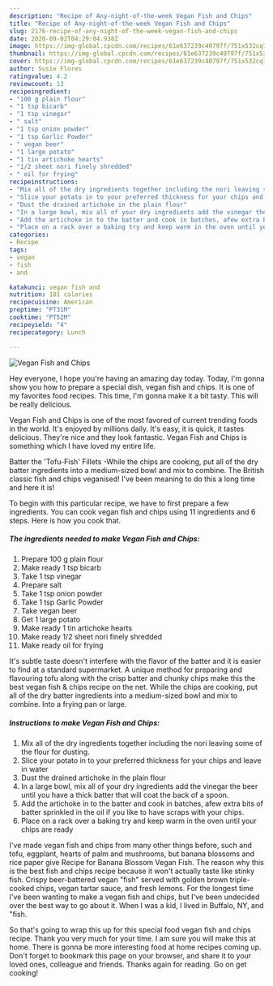 ```yaml
---
description: "Recipe of Any-night-of-the-week Vegan Fish and Chips"
title: "Recipe of Any-night-of-the-week Vegan Fish and Chips"
slug: 2176-recipe-of-any-night-of-the-week-vegan-fish-and-chips
date: 2020-09-02T04:29:04.938Z
image: https://img-global.cpcdn.com/recipes/61e637239c40797f/751x532cq70/vegan-fish-and-chips-recipe-main-photo.jpg
thumbnail: https://img-global.cpcdn.com/recipes/61e637239c40797f/751x532cq70/vegan-fish-and-chips-recipe-main-photo.jpg
cover: https://img-global.cpcdn.com/recipes/61e637239c40797f/751x532cq70/vegan-fish-and-chips-recipe-main-photo.jpg
author: Susie Flores
ratingvalue: 4.2
reviewcount: 13
recipeingredient:
- "100 g plain flour"
- "1 tsp bicarb"
- "1 tsp vinegar"
- " salt"
- "1 tsp onion powder"
- "1 tsp Garlic Powder"
- " vegan beer"
- "1 large potato"
- "1 tin artichoke hearts"
- "1/2 sheet nori finely shredded"
- " oil for frying"
recipeinstructions:
- "Mix all of the dry ingredients together including the nori leaving some of the flour for dusting."
- "Slice your potato in to your preferred thickness for your chips and leave in water"
- "Dust the drained artichoke in the plain flour"
- "In a large bowl, mix all of your dry ingredients add the vinegar the beer until you have a thick batter that will coat the back of a spoon."
- "Add the artichoke in to the batter and cook in batches, afew extra bits of batter sprinkled in the oil if you like to have scraps with your chips."
- "Place on a rack over a baking try and keep warm in the oven until your chips are ready"
categories:
- Recipe
tags:
- vegan
- fish
- and

katakunci: vegan fish and 
nutrition: 181 calories
recipecuisine: American
preptime: "PT31M"
cooktime: "PT52M"
recipeyield: "4"
recipecategory: Lunch

---
```



![Vegan Fish and Chips](https://img-global.cpcdn.com/recipes/61e637239c40797f/751x532cq70/vegan-fish-and-chips-recipe-main-photo.jpg)

Hey everyone, I hope you're having an amazing day today. Today, I'm gonna show you how to prepare a special dish, vegan fish and chips. It is one of my favorites food recipes. This time, I'm gonna make it a bit tasty. This will be really delicious.

Vegan Fish and Chips is one of the most favored of current trending foods in the world. It's enjoyed by millions daily. It's easy, it is quick, it tastes delicious. They're nice and they look fantastic. Vegan Fish and Chips is something which I have loved my entire life.

Batter the &#39;Tofu-Fish&#39; Fillets -While the chips are cooking, put all of the dry batter ingredients into a medium-sized bowl and mix to combine. The British classic fish and chips veganised! I&#39;ve been meaning to do this a long time and here it is!


To begin with this particular recipe, we have to first prepare a few ingredients. You can cook vegan fish and chips using 11 ingredients and 6 steps. Here is how you cook that.

<!--inarticleads1-->

##### The ingredients needed to make Vegan Fish and Chips:

1. Prepare 100 g plain flour
1. Make ready 1 tsp bicarb
1. Take 1 tsp vinegar
1. Prepare  salt
1. Take 1 tsp onion powder
1. Take 1 tsp Garlic Powder
1. Take  vegan beer
1. Get 1 large potato
1. Make ready 1 tin artichoke hearts
1. Make ready 1/2 sheet nori finely shredded
1. Make ready  oil for frying


It&#39;s subtle taste doesn&#39;t interfere with the flavor of the batter and it is easier to find at a standard supermarket. A unique method for preparing and flavouring tofu along with the crisp batter and chunky chips make this the best vegan fish &amp; chips recipe on the net. While the chips are cooking, put all of the dry batter ingredients into a medium-sized bowl and mix to combine. Into a frying pan or large. 

<!--inarticleads2-->

##### Instructions to make Vegan Fish and Chips:

1. Mix all of the dry ingredients together including the nori leaving some of the flour for dusting.
1. Slice your potato in to your preferred thickness for your chips and leave in water
1. Dust the drained artichoke in the plain flour
1. In a large bowl, mix all of your dry ingredients add the vinegar the beer until you have a thick batter that will coat the back of a spoon.
1. Add the artichoke in to the batter and cook in batches, afew extra bits of batter sprinkled in the oil if you like to have scraps with your chips.
1. Place on a rack over a baking try and keep warm in the oven until your chips are ready


I&#39;ve made vegan fish and chips from many other things before, such and tofu, eggplant, hearts of palm and mushrooms, but banana blossoms and rice paper give Recipe for Banana Blossom Vegan Fish. The reason why this is the best fish and chips recipe because it won&#39;t actually taste like stinky fish. Crispy beer-battered vegan &#34;fish&#34; served with golden brown triple-cooked chips, vegan tartar sauce, and fresh lemons. For the longest time I&#39;ve been wanting to make a vegan fish and chips, but I&#39;ve been undecided over the best way to go about it. When I was a kid, I lived in Buffalo, NY, and &#34;fish. 

So that's going to wrap this up for this special food vegan fish and chips recipe. Thank you very much for your time. I am sure you will make this at home. There is gonna be more interesting food at home recipes coming up. Don't forget to bookmark this page on your browser, and share it to your loved ones, colleague and friends. Thanks again for reading. Go on get cooking!
